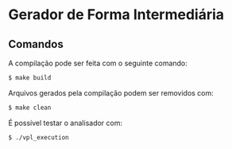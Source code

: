 # Gerador de Forma Intermediária

## Comandos

A compilação pode ser feita com o seguinte comando:
```sh
$ make build
```
Arquivos gerados pela compilação podem ser removidos com:
```sh
$ make clean
```

É possível testar o analisador com:
```sh
$ ./vpl_execution
```
